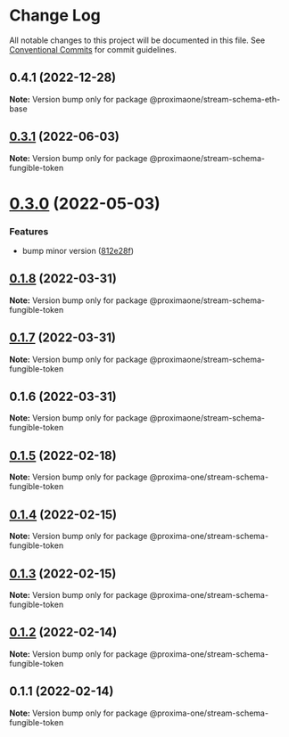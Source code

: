 # Change Log

All notable changes to this project will be documented in this file.
See [Conventional Commits](https://conventionalcommits.org) for commit guidelines.

## 0.4.1 (2022-12-28)

**Note:** Version bump only for package @proximaone/stream-schema-eth-base





## [0.3.1](https://github.com/proxima-one/stream-schemas/compare/@proximaone/stream-schema-fungible-token@0.3.0...@proximaone/stream-schema-fungible-token@0.3.1) (2022-06-03)

**Note:** Version bump only for package @proximaone/stream-schema-fungible-token





# [0.3.0](https://github.com/proxima-one/stream-schemas/compare/@proximaone/stream-schema-fungible-token@0.2.1...@proximaone/stream-schema-fungible-token@0.3.0) (2022-05-03)


### Features

* bump minor version ([812e28f](https://github.com/proxima-one/stream-schemas/commit/812e28f9f1f610f70836f338a4dcd007944f2880))





## [0.1.8](https://github.com/proxima-one/proxima-npm/compare/@proximaone/stream-schema-fungible-token@0.1.7...@proximaone/stream-schema-fungible-token@0.1.8) (2022-03-31)

**Note:** Version bump only for package @proximaone/stream-schema-fungible-token





## [0.1.7](https://github.com/proxima-one/proxima-npm/compare/@proximaone/stream-schema-fungible-token@0.1.6...@proximaone/stream-schema-fungible-token@0.1.7) (2022-03-31)

**Note:** Version bump only for package @proximaone/stream-schema-fungible-token





## 0.1.6 (2022-03-31)

**Note:** Version bump only for package @proximaone/stream-schema-fungible-token





## [0.1.5](https://github.com/proxima-one/proxima-npm/compare/@proxima-one/stream-schema-fungible-token@0.1.4...@proxima-one/stream-schema-fungible-token@0.1.5) (2022-02-18)

**Note:** Version bump only for package @proxima-one/stream-schema-fungible-token





## [0.1.4](https://github.com/proxima-one/proxima-npm/compare/@proxima-one/stream-schema-fungible-token@0.1.3...@proxima-one/stream-schema-fungible-token@0.1.4) (2022-02-15)

**Note:** Version bump only for package @proxima-one/stream-schema-fungible-token





## [0.1.3](https://github.com/proxima-one/proxima-npm/compare/@proxima-one/stream-schema-fungible-token@0.1.2...@proxima-one/stream-schema-fungible-token@0.1.3) (2022-02-15)

**Note:** Version bump only for package @proxima-one/stream-schema-fungible-token





## [0.1.2](https://github.com/proxima-one/proxima-npm/compare/@proxima-one/stream-schema-fungible-token@0.1.1...@proxima-one/stream-schema-fungible-token@0.1.2) (2022-02-14)

**Note:** Version bump only for package @proxima-one/stream-schema-fungible-token





## 0.1.1 (2022-02-14)

**Note:** Version bump only for package @proxima-one/stream-schema-fungible-token
